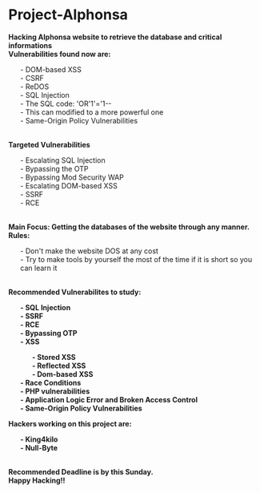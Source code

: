 # Project-Alphonsa
<b>Hacking Alphonsa website to retrieve the database and critical informations</b>
<br>
<b>Vulnerabilities found now are:</b>
<br>
<ul>
  - DOM-based XSS<br>
  - CSRF<br>
  - ReDOS<br>
  - SQL Injection<br>
      - The SQL code: 'OR'1'='1-- <br>
          - This can modified to a more powerful one <br>
  - Same-Origin Policy Vulnerabilities <br>
</ul>
<br>
<b>Targeted Vulnerabilities</b><br>
<ul>
  - Escalating SQL Injection<br>
  - Bypassing the OTP<br>
  - Bypassing Mod Security WAP<br>
  - Escalating DOM-based XSS<br>
  - SSRF<br>
  - RCE<br>
</ul>
<br>
<b>Main Focus: Getting the databases of the website through any manner.</b>
<br>
<b>Rules:</b>
<br>
<ul>
  - Don't make the website DOS at any cost<br>
  - Try to make tools by yourself the most of the time if it is short so you can learn it<br>
</ul>
<br>
<b>Recommended Vulnerabilites to study:<b>
<br>
<ul>
  - SQL Injection <br>
  - SSRF <br>
  - RCE <br>
  - Bypassing OTP <br>
  - XSS <br>
    <ul>
    - Stored XSS <br>
    - Reflected XSS <br>
    - Dom-based XSS <br>
    </ul>
  - Race Conditions <br>
  - PHP vulnerabilities <br>
  - Application Logic Error and Broken Access Control <br>
  - Same-Origin Policy Vulnerabilities <br>
</ul>
<b>
  Hackers working on this project are: <br>
  <ul>
    - King4kilo<br>
    - Null-Byte<br>
  </ul>
</b>
<br>
<b>Recommended Deadline is by this Sunday.</b>
<br><b>Happy Hacking!!</b>
